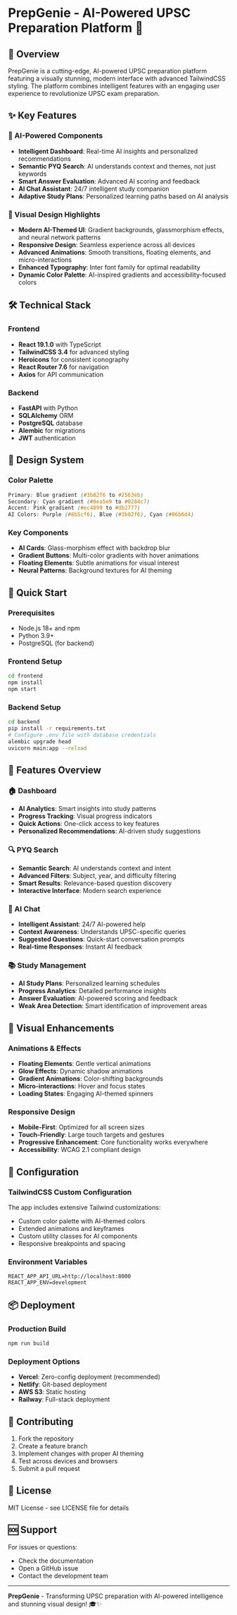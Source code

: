 # PrepGenie - AI-Powered UPSC Preparation Platform 🚀

## 🎯 Overview

PrepGenie is a cutting-edge, AI-powered UPSC preparation platform featuring a visually stunning, modern interface with advanced TailwindCSS styling. The platform combines intelligent features with an engaging user experience to revolutionize UPSC exam preparation.

## ✨ Key Features

### 🤖 AI-Powered Components
- **Intelligent Dashboard**: Real-time AI insights and personalized recommendations
- **Semantic PYQ Search**: AI understands context and themes, not just keywords
- **Smart Answer Evaluation**: Advanced AI scoring and feedback
- **AI Chat Assistant**: 24/7 intelligent study companion
- **Adaptive Study Plans**: Personalized learning paths based on AI analysis

### 🎨 Visual Design Highlights
- **Modern AI-Themed UI**: Gradient backgrounds, glassmorphism effects, and neural network patterns
- **Responsive Design**: Seamless experience across all devices
- **Advanced Animations**: Smooth transitions, floating elements, and micro-interactions
- **Enhanced Typography**: Inter font family for optimal readability
- **Dynamic Color Palette**: AI-inspired gradients and accessibility-focused colors

## 🛠️ Technical Stack

### Frontend
- **React 19.1.0** with TypeScript
- **TailwindCSS 3.4** for advanced styling
- **Heroicons** for consistent iconography
- **React Router 7.6** for navigation
- **Axios** for API communication

### Backend
- **FastAPI** with Python
- **SQLAlchemy** ORM
- **PostgreSQL** database
- **Alembic** for migrations
- **JWT** authentication

## 🎨 Design System

### Color Palette
```css
Primary: Blue gradient (#3b82f6 to #2563eb)
Secondary: Cyan gradient (#0ea5e9 to #0284c7)
Accent: Pink gradient (#ec4899 to #db2777)
AI Colors: Purple (#8b5cf6), Blue (#3b82f6), Cyan (#06b6d4)
```

### Key Components
- **AI Cards**: Glass-morphism effect with backdrop blur
- **Gradient Buttons**: Multi-color gradients with hover animations
- **Floating Elements**: Subtle animations for visual interest
- **Neural Patterns**: Background textures for AI theming

## 🚀 Quick Start

### Prerequisites
- Node.js 18+ and npm
- Python 3.9+
- PostgreSQL (for backend)

### Frontend Setup
```bash
cd frontend
npm install
npm start
```

### Backend Setup
```bash
cd backend
pip install -r requirements.txt
# Configure .env file with database credentials
alembic upgrade head
uvicorn main:app --reload
```

## 📱 Features Overview

### 🏠 Dashboard
- **AI Analytics**: Smart insights into study patterns
- **Progress Tracking**: Visual progress indicators
- **Quick Actions**: One-click access to key features
- **Personalized Recommendations**: AI-driven study suggestions

### 🔍 PYQ Search
- **Semantic Search**: AI understands context and intent
- **Advanced Filters**: Subject, year, and difficulty filtering
- **Smart Results**: Relevance-based question discovery
- **Interactive Interface**: Modern search experience

### 💬 AI Chat
- **Intelligent Assistant**: 24/7 AI-powered help
- **Context Awareness**: Understands UPSC-specific queries
- **Suggested Questions**: Quick-start conversation prompts
- **Real-time Responses**: Instant AI feedback

### 📚 Study Management
- **AI Study Plans**: Personalized learning schedules
- **Progress Analytics**: Detailed performance insights
- **Answer Evaluation**: AI-powered scoring and feedback
- **Weak Area Detection**: Smart identification of improvement areas

## 🎨 Visual Enhancements

### Animations & Effects
- **Floating Elements**: Gentle vertical animations
- **Glow Effects**: Dynamic shadow animations
- **Gradient Animations**: Color-shifting backgrounds
- **Micro-interactions**: Hover and focus states
- **Loading States**: Engaging AI-themed spinners

### Responsive Design
- **Mobile-First**: Optimized for all screen sizes
- **Touch-Friendly**: Large touch targets and gestures
- **Progressive Enhancement**: Core functionality works everywhere
- **Accessibility**: WCAG 2.1 compliant design

## 🔧 Configuration

### TailwindCSS Custom Configuration
The app includes extensive Tailwind customizations:
- Custom color palette with AI-themed colors
- Extended animations and keyframes
- Custom utility classes for AI components
- Responsive breakpoints and spacing

### Environment Variables
```env
REACT_APP_API_URL=http://localhost:8000
REACT_APP_ENV=development
```

## 📦 Deployment

### Production Build
```bash
npm run build
```

### Deployment Options
- **Vercel**: Zero-config deployment (recommended)
- **Netlify**: Git-based deployment
- **AWS S3**: Static hosting
- **Railway**: Full-stack deployment

## 🤝 Contributing

1. Fork the repository
2. Create a feature branch
3. Implement changes with proper AI theming
4. Test across devices and browsers
5. Submit a pull request

## 📄 License

MIT License - see LICENSE file for details

## 🆘 Support

For issues or questions:
- Check the documentation
- Open a GitHub issue
- Contact the development team

---

**PrepGenie** - Transforming UPSC preparation with AI-powered intelligence and stunning visual design! 🎓✨
